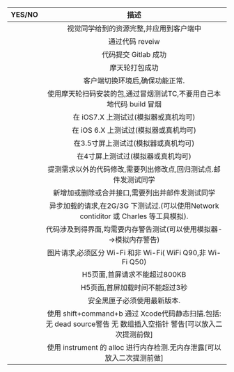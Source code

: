 | YES/NO| 描述|
|:---:|:---:|
| |视觉同学给到的资源完整,并应用到客户端中|
| |通过代码 reveiw|
| |代码提交 Gitlab 成功|
| |摩天轮打包成功|
| | 客户端切换环境后,确保功能正常.|
| |使用摩天轮扫码安装的包,通过冒烟测试TC,不要用自己本地代码 build 冒烟|
| |在 iOS7.X 上测试过(模拟器或真机均可)|
| |在 iOS 6.X 上测试过(模拟器或真机均可)|
| |在3.5寸屏上测试过(模拟器或真机均可)|
| |在4寸屏上测试过(模拟器或真机均可)|
| |提测需求以外的代码修改,需要列出修改点,回归测试点.邮件发测试同学|
| |新增加或删除或合并接口,需要列出并邮件发测试同学|
| |异步加载的请求,在2G/3G 下测试过.(可以使用Network contiditor 或 Charles 等工具模拟).|
| | 代码涉及到得界面,均需要内存警告测试(可以使用模拟器-->模拟内存警告)|
| |图片请求,必须区分 Wi-Fi 和非 Wi-Fi( WiFi Q90,非 Wi-Fi Q50)|
| |H5页面,首屏请求不能超过800KB|
| |H5页面,首屏加载时间不能超过3秒|
| |安全黑匣子必须使用最新版本.|
| |使用 shift+command+b 通过 Xcode代码静态扫描.包括: 无 dead source警告 无 数组插入空指针 警告[可以放入二次提测前做]|
| | 使用 instrument 的 alloc 进行内存检测.无内存泄露[可以放入二次提测前做]|

